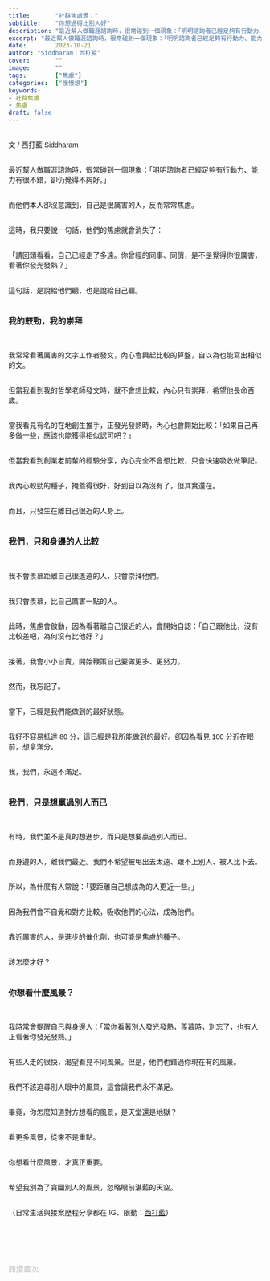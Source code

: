 ```yaml
---
title:       "社群焦慮源："
subtitle:    "你想過得比別人好"
description: "最近幫人做職涯諮詢時，很常碰到一個現象：「明明諮詢者已經足夠有行動力、能力有很不錯，卻仍覺得不夠好。」..."
excerpt: "最近幫人做職涯諮詢時，很常碰到一個現象：「明明諮詢者已經足夠有行動力、能力有很不錯，卻仍覺得不夠好。」..."
date:        2023-10-21
author: "Siddharam｜西打藍"
cover:       ""
image:       ""
tags:        ["焦慮"]
categories:  ["慢慢想"]
keywords:
- 社群焦慮
- 焦慮
draft: false
---
```


<article style="font-family: 'Noto Sans TC', '微軟正黑體', sans-serif; font-weight: 300;">

<br>文 / 西打藍 Siddharam<br><br>

最近幫人做職涯諮詢時，很常碰到一個現象：「明明諮詢者已經足夠有行動力、能力有很不錯，卻仍覺得不夠好。」<br><br>

而他們本人卻沒意識到，自己是很厲害的人，反而常常焦慮。<br><br>

這時，我只要說一句話，他們的焦慮就會消失了：<br><br>

「請回頭看看，自己已經走了多遠。你曾經的同事、同儕，是不是覺得你很厲害，看著你發光發熱？」<br><br>

這句話，是說給他們聽，也是說給自己聽。<br><br>


<h3 class="article-h1-color">我的較勁，我的崇拜</h3><br>

我常常看著厲害的文字工作者發文，內心會興起比較的算盤，自以為也能寫出相似的文。<br><br>

但當我看到我的哲學老師發文時，就不會想比較，內心只有崇拜，希望他長命百歲。<br><br>

當我看見有名的在地創生推手，正發光發熱時，內心也會開始比較：「如果自己再多做一些，應該也能獲得相似認可吧？」<br><br>

但當我看到創業老前輩的經驗分享，內心完全不會想比較，只會快速吸收做筆記。<br><br>

我內心較勁的種子，掩蓋得很好，好到自以為沒有了，但其實還在。<br><br>

而且，只發生在離自己很近的人身上。<br><br>


<h3 class="article-h1-color">我們，只和身邊的人比較</h3><br>

我不會羨慕距離自己很遙遠的人，只會崇拜他們。<br><br>

我只會羨慕，比自己厲害一點的人。<br><br>

此時，焦慮會啟動，因為看著離自己很近的人，會開始自認：「自己跟他比，沒有比較差吧，為何沒有比他好？」<br><br>

接著，我會小小自責，開始鞭策自己要做更多、更努力。<br><br>

然而，我忘記了。<br><br>

當下，已經是我們能做到的最好狀態。<br><br>

我好不容易抵達 80 分，這已經是我所能做到的最好。卻因為看見 100 分近在眼前，想拿滿分。<br><br>

我，我們，永遠不滿足。<br><br>


<h3 class="article-h1-color">我們，只是想贏過別人而已</h3><br>

有時，我們並不是真的想進步，而只是想要贏過別人而已。<br><br>

而身邊的人，離我們最近。我們不希望被甩出去太遠、跟不上別人、被人比下去。<br><br>

所以，為什麼有人常說：「要距離自己想成為的人更近一些。」<br><br>

因為我們會不自覺和對方比較，吸收他們的心法，成為他們。<br><br>

靠近厲害的人，是進步的催化劑，也可能是焦慮的種子。<br><br>

該怎麼才好？<br><br>


<!-- 背後原理是較勁，fomo，怕比不上看，被人看不起，被人甩出去太遠，跟不上別人，失敗。 -->

<h3 class="article-h1-color">你想看什麼風景？</h3><br>

我時常會提醒自己與身邊人：「當你看著別人發光發熱，羨慕時，別忘了，也有人正看著你發光發熱。」<br><br>

有些人走的很快，渴望看見不同風景。但是，他們也錯過你現在有的風景。<br><br>

我們不該追尋別人眼中的風景，這會讓我們永不滿足。<br><br>

畢竟，你怎麼知道對方想看的風景，是天堂還是地獄？<br><br>

看更多風景，從來不是重點。<br><br>

你想看什麼風景，才真正重要。<br><br>

希望我別為了貪圖別人的風景，忽略眼前湛藍的天空。<br><br>


<!-- 如何解決：認清自己現在的位置，已經走了很遠，也在發光發熱了，想要更多，就只是貪婪而已，並不是自己真的不夠好。
有些人走的很快，他們可以看見不同風景，但也錯過你現在有的風景。
看更多風景不是重點，你想看什麼風景，才是重點。
追尋別人的風景，永遠不會滿足。
你怎麼知道對方要看的風景，是天堂還是地獄？

就是想過得比別人好。
偽焦慮，看到別人很厲害，就開始怕輸。

最近做諮詢，都非常有行動力，但總是會問：我這樣做對嗎？會不會太慢？
我總是請他們回頭看，看看自己。別只顧往前看，記得看看自己走了多遠

我自己也會這麼想，例如看到厲害的人，總是看見他的名字，跟同樣厲害的人合作，就會想再多努力一些

也是壞事
要更快、做更好、更努力，但當下已經是我們能做到的最好狀態，

比 fomo 更深一層
為什麼仍覺得不夠好呢？原因還是出自想要更多、恐懼。
這是好事

他們說：看到比我厲害的人衝好快，都有點怕跟不上。
當你看見其他人發光發熱時，別人也正看著你發光發熱
他說對欸，之前的同事，只要有新想法，都會想找他聊。也喜歡聽他分享最近做的事 -->


<!-- 
<!-- 案例 > 證明案例 > 壞處 > 怎麼改變（列步驟） > 結語總結金句 -->


（日常生活與接案歷程分享都在 IG、限動：<a href="https://www.instagram.com/sidd.blue/" target="_blank">西打藍</a>）<br><br>

<!-- <h3 class="article-h1-color"></h3><br> -->

<br><br><br>

</article>

<div style="color: #bfbfbf; font-size: 15px;" id="busuanzi_container_page_pv">
  閱讀量<span id="busuanzi_value_page_pv"></span>次
</div>

<script src="../../js/post.js"></script>
